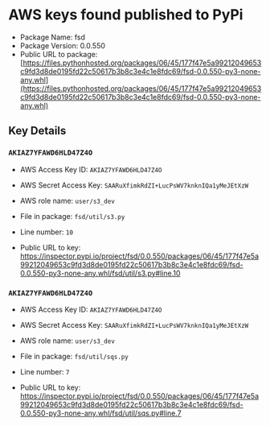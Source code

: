 # AWS keys found published to PyPi

* Package Name: fsd
* Package Version: 0.0.550
* Public URL to package: [https://files.pythonhosted.org/packages/06/45/177f47e5a99212049653c9fd3d8de0195fd22c50617b3b8c3e4c1e8fdc69/fsd-0.0.550-py3-none-any.whl](https://files.pythonhosted.org/packages/06/45/177f47e5a99212049653c9fd3d8de0195fd22c50617b3b8c3e4c1e8fdc69/fsd-0.0.550-py3-none-any.whl)

## Key Details

### `AKIAZ7YFAWD6HLD47Z4O`

* AWS Access Key ID: `AKIAZ7YFAWD6HLD47Z4O`
* AWS Secret Access Key: `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` 
* AWS role name: `user/s3_dev`
* File in package: `fsd/util/s3.py`
* Line number: `10`

* Public URL to key: https://inspector.pypi.io/project/fsd/0.0.550/packages/06/45/177f47e5a99212049653c9fd3d8de0195fd22c50617b3b8c3e4c1e8fdc69/fsd-0.0.550-py3-none-any.whl/fsd/util/s3.py#line.10



### `AKIAZ7YFAWD6HLD47Z4O`

* AWS Access Key ID: `AKIAZ7YFAWD6HLD47Z4O`
* AWS Secret Access Key: `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` 
* AWS role name: `user/s3_dev`
* File in package: `fsd/util/sqs.py`
* Line number: `7`

* Public URL to key: https://inspector.pypi.io/project/fsd/0.0.550/packages/06/45/177f47e5a99212049653c9fd3d8de0195fd22c50617b3b8c3e4c1e8fdc69/fsd-0.0.550-py3-none-any.whl/fsd/util/sqs.py#line.7


